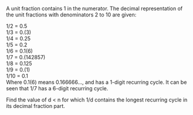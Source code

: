 A unit fraction contains 1 in the numerator. The decimal representation of the unit fractions with denominators 2 to 10 are given:

1/2 = 0.5<br>
1/3 = 0.(3)<br>
1/4 = 0.25<br>
1/5 = 0.2<br>
1/6 = 0.1(6)<br>
1/7 = 0.(142857)<br>
1/8 = 0.125<br>
1/9 = 0.(1)<br>
1/10 = 0.1<br>
Where 0.1(6) means 0.166666..., and has a 1-digit recurring cycle. It can be seen that 1/7 has a 6-digit recurring cycle.

Find the value of d < n for which 1/d contains the longest recurring cycle in its decimal fraction part.
